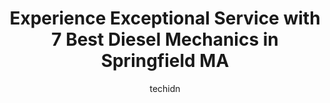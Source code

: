---
layout: ampstory
image: https://images.unsplash.com/photo-1533416784636-2b0ccfea6b97?ixlib=rb-4.0.3&ixid=MnwxMjA3fDB8MHxwaG90by1wYWdlfHx8fGVufDB8fHx8&auto=format&fit=crop&w=640&h=853&q=80
author: techidn
featured: false
description: When it comes to maintaining and repairing your vehicle in Springfield MA, USA, you deserve nothing but the best. Thats why the 7 best Diesel Mechanic in the area are here to offer their ex
title: Experience Exceptional Service with 7 Best Diesel Mechanics in Springfield MA
cover:
   title: Experience Exceptional Service with 7 Best Diesel Mechanics in Springfield MA
   subtitle: Rickpate
   background: https://images.unsplash.com/photo-1533416784636-2b0ccfea6b97?ixlib=rb-4.0.3&ixid=MnwxMjA3fDB8MHxwaG90by1wYWdlfHx8fGVufDB8fHx8&auto=format&fit=crop&w=640&h=853&q=80

pages: 
 - layout: thirds
   top: <h1>#1 Spartan Auto Care Center (Springfield, MA)</h1>
   bottom: "<p>Excellent customer service. I needed to get my suspension replaced and called ahead and was able to get my car in the next morning. I was able to use their loaner car for</p>"
   background: https://www.knot35.com/toplist/wp-content/uploads/2023/06/best-diesel-mechanic-1-in-springfield-ma-1685835533.jpeg
   backgroundblur: true
 - layout: thirds
   top: <h1>#2 Ferrara Spring Works Inc.</h1>
   bottom: "<p>3 Amboy Ct, Springfield, MA 01105, United States</p>"
   background: https://www.knot35.com/toplist/wp-content/uploads/2023/06/best-diesel-mechanic-2-in-springfield-ma-1685835533.jpeg
   cta:
      link: https://www.knot35.com/toplist/experience-exceptional-service-with-7-best-diesel-mechanics-in-springfield-ma/
      text: Experience Exceptional Service with 7 Best Diesel Mechanics in Springfield MA
 - layout: thirds
   top: <h1>#3 Petys Auto Repair</h1>
   bottom: "<p>2495 Main St, Springfield, MA 01107, United States</p>"
   background: https://www.knot35.com/toplist/wp-content/uploads/2023/06/best-diesel-mechanic-3-in-springfield-ma-1685835534.jpeg
   cta:
      link: https://www.knot35.com/toplist/experience-exceptional-service-with-7-best-diesel-mechanics-in-springfield-ma/
      text: Experience Exceptional Service with 7 Best Diesel Mechanics in Springfield MA
 - layout: thirds
   top: <h1>#4 Top Truck Services Corp</h1>
   bottom: "<p>165 Bliss St, West Springfield, MA 01089, United States</p>"
   background: https://images.unsplash.com/photo-1509114397022-ed747cca3f65?ixlib=rb-4.0.3&ixid=MnwxMjA3fDB8MHxwaG90by1wYWdlfHx8fGVufDB8fHx8&auto=format&fit=crop&w=640&h=853&q=80
   cta:
      link: https://www.knot35.com/toplist/experience-exceptional-service-with-7-best-diesel-mechanics-in-springfield-ma/
      text: Experience Exceptional Service with 7 Best Diesel Mechanics in Springfield MA
 - layout: thirds
   top: <h1>#5 Bings Auto Service</h1>
   bottom: "<p>512 St James Ave, Springfield, MA 01109, United States</p>"
   background: https://images.unsplash.com/photo-1632260260864-caf7fde5ec36?ixlib=rb-4.0.3&ixid=MnwxMjA3fDB8MHxwaG90by1wYWdlfHx8fGVufDB8fHx8&auto=format&fit=crop&w=640&h=853&q=80
   cta:
      link: https://www.knot35.com/toplist/experience-exceptional-service-with-7-best-diesel-mechanics-in-springfield-ma/
      text: Experience Exceptional Service with 7 Best Diesel Mechanics in Springfield MA
 - layout: thirds
   top: <h1>#6 Justos Auto Repair</h1>
   bottom: "<p>521 State St, Springfield, MA 01109, United States</p>"
   background: https://images.unsplash.com/photo-1540457036297-448b6b99e91c?ixlib=rb-4.0.3&ixid=MnwxMjA3fDB8MHxwaG90by1wYWdlfHx8fGVufDB8fHx8&auto=format&fit=crop&w=640&h=853&q=80
   cta:
      link: https://www.knot35.com/toplist/experience-exceptional-service-with-7-best-diesel-mechanics-in-springfield-ma/
      text: Experience Exceptional Service with 7 Best Diesel Mechanics in Springfield MA
 - layout: thirds
   top: <h1>#7 Gurneys Service Station</h1>
   bottom: "<p>510 Allen St, Springfield, MA 01118, United States</p>"
   background: https://images.unsplash.com/photo-1489648022186-8f49310909a0?ixlib=rb-4.0.3&ixid=MnwxMjA3fDB8MHxwaG90by1wYWdlfHx8fGVufDB8fHx8&auto=format&fit=crop&w=640&h=853&q=80
   cta:
      link: https://www.knot35.com/toplist/experience-exceptional-service-with-7-best-diesel-mechanics-in-springfield-ma/
      text: Experience Exceptional Service with 7 Best Diesel Mechanics in Springfield MA
 - layout: thirds
   middle: Continue reading...
   background: https://images.unsplash.com/photo-1567095761054-7a02e69e5c43?ixlib=rb-4.0.3&ixid=MnwxMjA3fDB8MHxwaG90by1wYWdlfHx8fGVufDB8fHx8&auto=format&fit=crop&w=640&h=853&q=80
   cta:
      link: https://www.knot35.com/toplist/experience-exceptional-service-with-7-best-diesel-mechanics-in-springfield-ma/
      text: Experience Exceptional Service with 7 Best Diesel Mechanics in Springfield MA
      
---